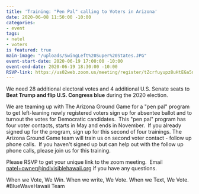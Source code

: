 ```yaml
---
title: 'Training: "Pen Pal" calling to Voters in Arizona'
date: 2020-06-08 11:50:00 -10:00
categories:
- event
tags:
- natel
- voters
is featured: true
main-image: "/uploads/SwingLeft%20Super%20States.JPG"
event-start-date: 2020-06-19 17:00:00 -10:00
event-end-date: 2020-06-19 18:30:00 -10:00
RSVP-link: https://us02web.zoom.us/meeting/register/tZcrfuyupz8uHtEGa5nXVQ2HR-y71xF9INmk
---
```


We need 28 additional electoral votes and 4 additional U.S. Senate seats to **Beat Trump and flip U.S. Congress blue** during the 2020 election.

We are teaming up with The Arizona Ground Game for a "pen pal" program to get left-leaning newly registered voters sign up for absentee ballot and to turnout the votes for Democratic candidates.  This "pen pal" program has four voter contacts, starts in May and ends in November.  If you already signed up for the program, sign up for this second of four trainings. The Arizona Ground Game team will train us on second voter contact - follow up phone calls.  If you haven't signed up but can help out with the follow up phone calls, please join us for this training.  

Please RSVP to get your unique link to the zoom meeting.  Email natel+owner@indivisiblehawaii.org if you have any questions.

When we Vote, We Win. When we write, We Vote. When we Text, We Vote. #BlueWaveHawaii Team